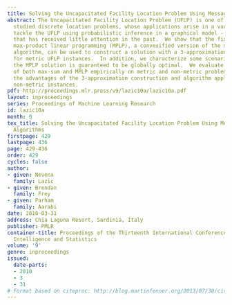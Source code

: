 ```yaml
---
title: Solving the Uncapacitated Facility Location Problem Using Message Passing Algorithms
abstract: The Uncapacitated Facility Location Problem (UFLP) is one of the most widely
  studied discrete location problems, whose applications arise in a variety of settings.  We
  tackle the UFLP using probabilistic inference in a graphical model - an approach
  that has received little attention in the past.  We show that the fixed points of
  max-product linear programming (MPLP), a convexified version of the max-product
  algorithm, can be used to construct a solution with a 3-approximation guarantee
  for metric UFLP instances.  In addition, we characterize some scenarios under which
  the MPLP solution is guaranteed to be globally optimal.  We evaluate the performance
  of both max-sum and MPLP empirically on metric and non-metric problems, demonstrating
  the advantages of the 3-approximation construction and algorithm applicability to
  non-metric instances.
pdf: http://proceedings.mlr.press/v9/lazic10a/lazic10a.pdf
layout: inproceedings
series: Proceedings of Machine Learning Research
id: lazic10a
month: 0
tex_title: Solving the Uncapacitated Facility Location Problem Using Message Passing
  Algorithms
firstpage: 429
lastpage: 436
page: 429-436
order: 429
cycles: false
author:
- given: Nevena
  family: Lazic
- given: Brendan
  family: Frey
- given: Parham
  family: Aarabi
date: 2010-03-31
address: Chia Laguna Resort, Sardinia, Italy
publisher: PMLR
container-title: Proceedings of the Thirteenth International Conference on Artificial
  Intelligence and Statistics
volume: '9'
genre: inproceedings
issued:
  date-parts:
  - 2010
  - 3
  - 31
# Format based on citeproc: http://blog.martinfenner.org/2013/07/30/citeproc-yaml-for-bibliographies/
---
```

